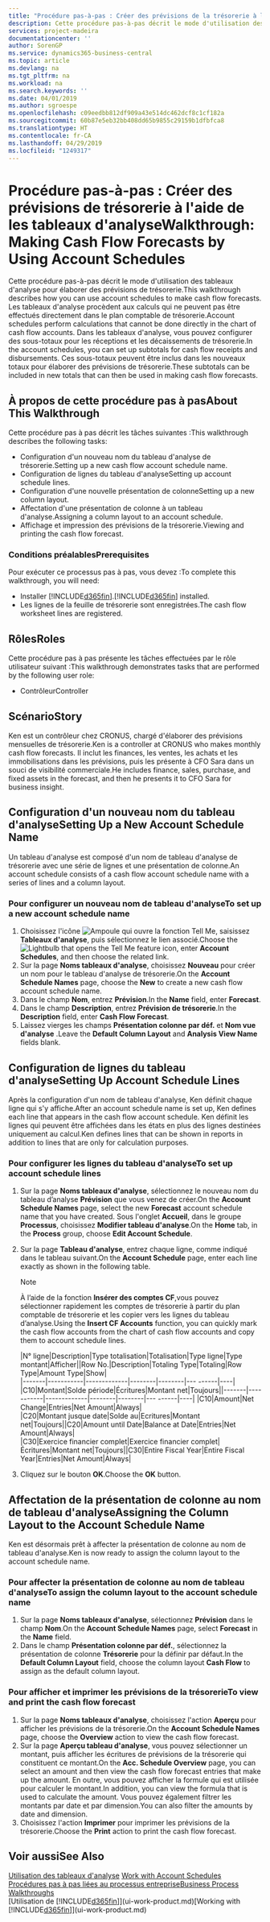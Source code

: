 ```yaml
---
title: "Procédure pas-à-pas : Créer des prévisions de la trésorerie à l'aide des tableaux d'analyse | Microsoft Docs"
description: Cette procédure pas-à-pas décrit le mode d'utilisation des tableaux d'analyse pour élaborer des prévisions de trésorerie. Les tableaux d'analyse procèdent aux calculs qui ne peuvent pas être effectués directement dans le plan comptable de trésorerie. Dans les tableaux d'analyse, vous pouvez configurer des sous-totaux pour les réceptions et les décaissements de trésorerie. Ces sous-totaux peuvent être inclus dans les nouveaux totaux pour élaborer des prévisions de trésorerie.
services: project-madeira
documentationcenter: ''
author: SorenGP
ms.service: dynamics365-business-central
ms.topic: article
ms.devlang: na
ms.tgt_pltfrm: na
ms.workload: na
ms.search.keywords: ''
ms.date: 04/01/2019
ms.author: sgroespe
ms.openlocfilehash: c09eedbb812df909a43e514dc462dcf8c1cf182a
ms.sourcegitcommit: 60b87e5eb32bb408dd65b9855c29159b1dfbfca8
ms.translationtype: HT
ms.contentlocale: fr-CA
ms.lasthandoff: 04/29/2019
ms.locfileid: "1249317"
---
```

# <a name="walkthrough-making-cash-flow-forecasts-by-using-account-schedules"></a><span data-ttu-id="54580-106">Procédure pas-à-pas : Créer des prévisions de trésorerie à l'aide de les tableaux d'analyse</span><span class="sxs-lookup"><span data-stu-id="54580-106">Walkthrough: Making Cash Flow Forecasts by Using Account Schedules</span></span>
<span data-ttu-id="54580-107">Cette procédure pas-à-pas décrit le mode d'utilisation des tableaux d'analyse pour élaborer des prévisions de trésorerie.</span><span class="sxs-lookup"><span data-stu-id="54580-107">This walkthrough describes how you can use account schedules to make cash flow forecasts.</span></span> <span data-ttu-id="54580-108">Les tableaux d'analyse procèdent aux calculs qui ne peuvent pas être effectués directement dans le plan comptable de trésorerie.</span><span class="sxs-lookup"><span data-stu-id="54580-108">Account schedules perform calculations that cannot be done directly in the chart of cash flow accounts.</span></span> <span data-ttu-id="54580-109">Dans les tableaux d'analyse, vous pouvez configurer des sous-totaux pour les réceptions et les décaissements de trésorerie.</span><span class="sxs-lookup"><span data-stu-id="54580-109">In the account schedules, you can set up subtotals for cash flow receipts and disbursements.</span></span> <span data-ttu-id="54580-110">Ces sous-totaux peuvent être inclus dans les nouveaux totaux pour élaborer des prévisions de trésorerie.</span><span class="sxs-lookup"><span data-stu-id="54580-110">These subtotals can be included in new totals that can then be used in making cash flow forecasts.</span></span>  

## <a name="about-this-walkthrough"></a><span data-ttu-id="54580-111">À propos de cette procédure pas à pas</span><span class="sxs-lookup"><span data-stu-id="54580-111">About This Walkthrough</span></span>  
<span data-ttu-id="54580-112">Cette procédure pas à pas décrit les tâches suivantes :</span><span class="sxs-lookup"><span data-stu-id="54580-112">This walkthrough describes the following tasks:</span></span>  

- <span data-ttu-id="54580-113">Configuration d'un nouveau nom du tableau d'analyse de trésorerie.</span><span class="sxs-lookup"><span data-stu-id="54580-113">Setting up a new cash flow account schedule name.</span></span>  
- <span data-ttu-id="54580-114">Configuration de lignes du tableau d'analyse</span><span class="sxs-lookup"><span data-stu-id="54580-114">Setting up account schedule lines.</span></span>  
- <span data-ttu-id="54580-115">Configuration d'une nouvelle présentation de colonne</span><span class="sxs-lookup"><span data-stu-id="54580-115">Setting up a new column layout.</span></span>  
- <span data-ttu-id="54580-116">Affectation d'une présentation de colonne à un tableau d'analyse.</span><span class="sxs-lookup"><span data-stu-id="54580-116">Assigning a column layout to an account schedule.</span></span>  
- <span data-ttu-id="54580-117">Affichage et impression des prévisions de la trésorerie.</span><span class="sxs-lookup"><span data-stu-id="54580-117">Viewing and printing the cash flow forecast.</span></span>  

### <a name="prerequisites"></a><span data-ttu-id="54580-118">Conditions préalables</span><span class="sxs-lookup"><span data-stu-id="54580-118">Prerequisites</span></span>  
<span data-ttu-id="54580-119">Pour exécuter ce processus pas à pas, vous devez :</span><span class="sxs-lookup"><span data-stu-id="54580-119">To complete this walkthrough, you will need:</span></span>  

- <span data-ttu-id="54580-120">Installer [!INCLUDE[d365fin](includes/d365fin_md.md)].</span><span class="sxs-lookup"><span data-stu-id="54580-120">[!INCLUDE[d365fin](includes/d365fin_md.md)] installed.</span></span>  
- <span data-ttu-id="54580-121">Les lignes de la feuille de trésorerie sont enregistrées.</span><span class="sxs-lookup"><span data-stu-id="54580-121">The cash flow worksheet lines are registered.</span></span>  

## <a name="roles"></a><span data-ttu-id="54580-122">Rôles</span><span class="sxs-lookup"><span data-stu-id="54580-122">Roles</span></span>  
<span data-ttu-id="54580-123">Cette procédure pas à pas présente les tâches effectuées par le rôle utilisateur suivant :</span><span class="sxs-lookup"><span data-stu-id="54580-123">This walkthrough demonstrates tasks that are performed by the following user role:</span></span>  

- <span data-ttu-id="54580-124">Contrôleur</span><span class="sxs-lookup"><span data-stu-id="54580-124">Controller</span></span>  

## <a name="story"></a><span data-ttu-id="54580-125">Scénario</span><span class="sxs-lookup"><span data-stu-id="54580-125">Story</span></span>  
<span data-ttu-id="54580-126">Ken est un contrôleur chez CRONUS, chargé d'élaborer des prévisions mensuelles de trésorerie.</span><span class="sxs-lookup"><span data-stu-id="54580-126">Ken is a controller at CRONUS who makes monthly cash flow forecasts.</span></span> <span data-ttu-id="54580-127">Il inclut les finances, les ventes, les achats et les immobilisations dans les prévisions, puis les présente à CFO Sara dans un souci de visibilité commerciale.</span><span class="sxs-lookup"><span data-stu-id="54580-127">He includes finance, sales, purchase, and fixed assets in the forecast, and then he presents it to CFO Sara for business insight.</span></span>  

## <a name="setting-up-a-new-account-schedule-name"></a><span data-ttu-id="54580-128">Configuration d'un nouveau nom du tableau d'analyse</span><span class="sxs-lookup"><span data-stu-id="54580-128">Setting Up a New Account Schedule Name</span></span>  
<span data-ttu-id="54580-129">Un tableau d'analyse est composé d'un nom de tableau d'analyse de trésorerie avec une série de lignes et une présentation de colonne.</span><span class="sxs-lookup"><span data-stu-id="54580-129">An account schedule consists of a cash flow account schedule name with a series of lines and a column layout.</span></span>  

### <a name="to-set-up-a-new-account-schedule-name"></a><span data-ttu-id="54580-130">Pour configurer un nouveau nom de tableau d'analyse</span><span class="sxs-lookup"><span data-stu-id="54580-130">To set up a new account schedule name</span></span>  

1.  <span data-ttu-id="54580-131">Choisissez l'icône ![Ampoule qui ouvre la fonction Tell Me](media/ui-search/search_small.png "Dites-moi ce que vous voulez faire"), saisissez **Tableaux d'analyse**, puis sélectionnez le lien associé.</span><span class="sxs-lookup"><span data-stu-id="54580-131">Choose the ![Lightbulb that opens the Tell Me feature](media/ui-search/search_small.png "Tell me what you want to do") icon, enter **Account Schedules**, and then choose the related link.</span></span>  
2.  <span data-ttu-id="54580-132">Sur la page **Noms tableaux d'analyse**, choisissez **Nouveau** pour créer un nom pour le tableau d'analyse de trésorerie.</span><span class="sxs-lookup"><span data-stu-id="54580-132">On the **Account Schedule Names** page, choose the **New** to create a new cash flow account schedule name.</span></span>  
3.  <span data-ttu-id="54580-133">Dans le champ **Nom**, entrez **Prévision**.</span><span class="sxs-lookup"><span data-stu-id="54580-133">In the **Name** field, enter **Forecast**.</span></span>  
4.  <span data-ttu-id="54580-134">Dans le champ **Description**, entrez **Prévision de trésorerie**.</span><span class="sxs-lookup"><span data-stu-id="54580-134">In the **Description** field, enter **Cash Flow Forecast**.</span></span>  
5.  <span data-ttu-id="54580-135">Laissez vierges les champs **Présentation colonne par déf.** et **Nom vue d'analyse** .</span><span class="sxs-lookup"><span data-stu-id="54580-135">Leave the **Default Column Layout** and **Analysis View Name** fields blank.</span></span>  

## <a name="setting-up-account-schedule-lines"></a><span data-ttu-id="54580-136">Configuration de lignes du tableau d'analyse</span><span class="sxs-lookup"><span data-stu-id="54580-136">Setting Up Account Schedule Lines</span></span>  
<span data-ttu-id="54580-137">Après la configuration d'un nom de tableau d'analyse, Ken définit chaque ligne qui s'y affiche.</span><span class="sxs-lookup"><span data-stu-id="54580-137">After an account schedule name is set up, Ken defines each line that appears in the cash flow account schedule.</span></span> <span data-ttu-id="54580-138">Ken définit les lignes qui peuvent être affichées dans les états en plus des lignes destinées uniquement au calcul.</span><span class="sxs-lookup"><span data-stu-id="54580-138">Ken defines lines that can be shown in reports in addition to lines that are only for calculation purposes.</span></span>  

### <a name="to-set-up-account-schedule-lines"></a><span data-ttu-id="54580-139">Pour configurer les lignes du tableau d'analyse</span><span class="sxs-lookup"><span data-stu-id="54580-139">To set up account schedule lines</span></span>  

1.  <span data-ttu-id="54580-140">Sur la page **Noms tableaux d'analyse**, sélectionnez le nouveau nom du tableau d’analyse **Prévision** que vous venez de créer.</span><span class="sxs-lookup"><span data-stu-id="54580-140">On the **Account Schedule Names** page, select the new **Forecast** account schedule name that you have created.</span></span> <span data-ttu-id="54580-141">Sous l'onglet **Accueil**, dans le groupe **Processus**, choisissez **Modifier tableau d'analyse**.</span><span class="sxs-lookup"><span data-stu-id="54580-141">On the **Home** tab, in the **Process** group, choose **Edit Account Schedule**.</span></span>  
2.  <span data-ttu-id="54580-142">Sur la page **Tableau d'analyse**, entrez chaque ligne, comme indiqué dans le tableau suivant.</span><span class="sxs-lookup"><span data-stu-id="54580-142">On the **Account Schedule** page, enter each line exactly as shown in the following table.</span></span>  

    > [!NOTE]  
    >  <span data-ttu-id="54580-143">À l’aide de la fonction **Insérer des comptes CF**,vous pouvez sélectionner rapidement les comptes de trésorerie à partir du plan comptable de trésorerie et les copier vers les lignes du tableau d’analyse.</span><span class="sxs-lookup"><span data-stu-id="54580-143">Using the **Insert CF Accounts** function, you can quickly mark the cash flow accounts from the chart of cash flow accounts and copy them to account schedule lines.</span></span>  

    <span data-ttu-id="54580-144">|N° ligne|Description|Type totalisation|Totalisation|Type ligne|Type montant|Afficher|</span><span class="sxs-lookup"><span data-stu-id="54580-144">|Row No.|Description|Totaling Type|Totaling|Row Type|Amount Type|Show|</span></span>  
    <span data-ttu-id="54580-145">|-------|-----------|-------------|--------|--------|---  ------|----| |C10|Montant|Solde période|Écritures|Montant net|Toujours|</span><span class="sxs-lookup"><span data-stu-id="54580-145">|-------|-----------|-------------|--------|--------|---  ------|----| |C10|Amount|Net Change|Entries|Net Amount|Always|</span></span>  
    <span data-ttu-id="54580-146">|C20|Montant jusque date|Solde au|Ecritures|Montant net|Toujours|</span><span class="sxs-lookup"><span data-stu-id="54580-146">|C20|Amount until Date|Balance at Date|Entries|Net Amount|Always|</span></span>  
    <span data-ttu-id="54580-147">|C30|Exercice financier complet|Exercice financier complet|Écritures|Montant net|Toujours|</span><span class="sxs-lookup"><span data-stu-id="54580-147">|C30|Entire Fiscal Year|Entire Fiscal Year|Entries|Net Amount|Always|</span></span>  

4.  <span data-ttu-id="54580-148">Cliquez sur le bouton **OK**.</span><span class="sxs-lookup"><span data-stu-id="54580-148">Choose the **OK** button.</span></span>  

## <a name="assigning-the-column-layout-to-the-account-schedule-name"></a><span data-ttu-id="54580-149">Affectation de la présentation de colonne au nom de tableau d'analyse</span><span class="sxs-lookup"><span data-stu-id="54580-149">Assigning the Column Layout to the Account Schedule Name</span></span>  
<span data-ttu-id="54580-150">Ken est désormais prêt à affecter la présentation de colonne au nom de tableau d'analyse.</span><span class="sxs-lookup"><span data-stu-id="54580-150">Ken is now ready to assign the column layout to the account schedule name.</span></span>  

### <a name="to-assign-the-column-layout-to-the-account-schedule-name"></a><span data-ttu-id="54580-151">Pour affecter la présentation de colonne au nom de tableau d'analyse</span><span class="sxs-lookup"><span data-stu-id="54580-151">To assign the column layout to the account schedule name</span></span>  

1.  <span data-ttu-id="54580-152">Sur la page **Noms tableaux d'analyse**, sélectionnez **Prévision** dans le champ **Nom**.</span><span class="sxs-lookup"><span data-stu-id="54580-152">On the **Account Schedule Names** page, select **Forecast** in the **Name** field.</span></span>  
2.  <span data-ttu-id="54580-153">Dans le champ **Présentation colonne par déf.**, sélectionnez la présentation de colonne **Trésorerie** pour la définir par défaut.</span><span class="sxs-lookup"><span data-stu-id="54580-153">In the **Default Column Layout** field, choose the column layout **Cash Flow** to assign as the default column layout.</span></span>  

### <a name="to-view-and-print-the-cash-flow-forecast"></a><span data-ttu-id="54580-154">Pour afficher et imprimer les prévisions de la trésorerie</span><span class="sxs-lookup"><span data-stu-id="54580-154">To view and print the cash flow forecast</span></span>  
1.  <span data-ttu-id="54580-155">Sur la page **Noms tableaux d'analyse**, choisissez l'action **Aperçu** pour afficher les prévisions de la trésorerie.</span><span class="sxs-lookup"><span data-stu-id="54580-155">On the **Account Schedule Names** page, choose the **Overview** action to view the cash flow forecast.</span></span>  
2.  <span data-ttu-id="54580-156">Sur la page **Aperçu tableau d'analyse**, vous pouvez sélectionner un montant, puis afficher les écritures de prévisions de la trésorerie qui constituent ce montant.</span><span class="sxs-lookup"><span data-stu-id="54580-156">On the **Acc. Schedule Overview** page, you can select an amount and then view the cash flow forecast entries that make up the amount.</span></span> <span data-ttu-id="54580-157">En outre, vous pouvez afficher la formule qui est utilisée pour calculer le montant.</span><span class="sxs-lookup"><span data-stu-id="54580-157">In addition, you can view the formula that is used to calculate the amount.</span></span> <span data-ttu-id="54580-158">Vous pouvez également filtrer les montants par date et par dimension.</span><span class="sxs-lookup"><span data-stu-id="54580-158">You can also filter the amounts by date and dimension.</span></span>  
3.  <span data-ttu-id="54580-159">Choisissez l'action **Imprimer** pour imprimer les prévisions de la trésorerie.</span><span class="sxs-lookup"><span data-stu-id="54580-159">Choose the **Print** action to print the cash flow forecast.</span></span>  

## <a name="see-also"></a><span data-ttu-id="54580-160">Voir aussi</span><span class="sxs-lookup"><span data-stu-id="54580-160">See Also</span></span>  
 <span data-ttu-id="54580-161">[Utilisation des tableaux d'analyse](bi-how-work-account-schedule.md) </span><span class="sxs-lookup"><span data-stu-id="54580-161">[Work with Account Schedules](bi-how-work-account-schedule.md) </span></span>  
 [<span data-ttu-id="54580-162">Procédures pas à pas liées au processus entreprise</span><span class="sxs-lookup"><span data-stu-id="54580-162">Business Process Walkthroughs</span></span>](walkthrough-business-process-walkthroughs.md)  
 <span data-ttu-id="54580-163">[Utilisation de [!INCLUDE[d365fin](includes/d365fin_md.md)]](ui-work-product.md)</span><span class="sxs-lookup"><span data-stu-id="54580-163">[Working with [!INCLUDE[d365fin](includes/d365fin_md.md)]](ui-work-product.md)</span></span>
